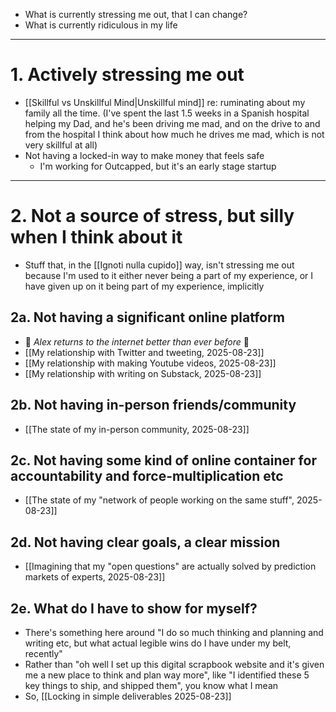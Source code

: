 - What is currently stressing me out, that I can change?
- What is currently ridiculous in my life

---
# 1. Actively stressing me out
- [[Skillful vs Unskillful Mind|Unskillful mind]] re: ruminating about my family all the time. (I've spent the last 1.5 weeks in a Spanish hospital helping my Dad, and he's been driving me mad, and on the drive to and from the hospital I think about how much he drives me mad, which is not very skillful at all)
- Not having a locked-in way to make money that feels safe
	- I'm working for Outcapped, but it's an early stage startup

---
# 2. Not a source of stress, but silly when I think about it
- Stuff that, in the [[Ignoti nulla cupido]] way, isn't stressing me out because I'm used to it either never being a part of my experience, or I have given up on it being part of my experience, implicitly
## 2a. Not having a significant online platform
- 🌈 *Alex returns to the internet better than ever before* 🌈
- [[My relationship with Twitter and tweeting, 2025-08-23]]
- [[My relationship with making Youtube videos, 2025-08-23]]
- [[My relationship with writing on Substack, 2025-08-23]]
## 2b. Not having in-person friends/community
- [[The state of my in-person community, 2025-08-23]]
## 2c. Not having some kind of online container for accountability and force-multiplication etc
- [[The state of my "network of people working on the same stuff", 2025-08-23]]
## 2d. Not having clear goals, a clear mission
- [[Imagining that my "open questions" are actually solved by prediction markets of experts, 2025-08-23]]
## 2e. What do I have to show for myself?
- There's something here around "I do so much thinking and planning and writing etc, but what actual legible wins do I have under my belt, recently"
- Rather than "oh well I set up this digital scrapbook website and it's given me a new place to think and plan way more", like "I identified these 5 key things to ship, and shipped them", you know what I mean 
- So, [[Locking in simple deliverables 2025-08-23]]